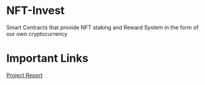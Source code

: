 # NFT-Invest
Smart Contracts that provide NFT staking and Reward System in the form of our own cryptocurrency
# Important Links
[Project Report](https://drive.google.com/file/d/1aQFckFkvksHm96eXexiQSmlrOqvVhDoy/view?usp=sharing)
